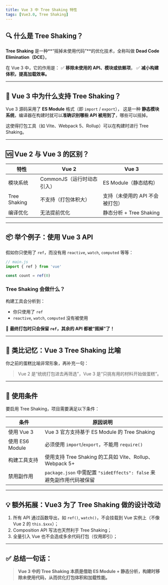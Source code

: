 ```yaml
---
title: Vue 3 中 Tree Shaking 特性
tags: [Vue3.0, Tree Shaking]
---
```


## 🔍 什么是 Tree Shaking？

**Tree Shaking** 是一种\*\*“摇掉未使用代码”\*\*的优化技术，全称叫做 **Dead Code Elimination（DCE）**。

在 Vue 3 中，它的作用是：
✅ **移除未使用的 API、模块或依赖项**，
✅ **减小构建体积，提高加载效率。**

---

## 🚀 Vue 3 中为什么支持 Tree Shaking？

Vue 3 源码采用了 **ES Module** 格式（即 `import` / `export`），
这是一种 **静态模块系统**，编译器在构建时就可以**准确识别哪些 API 被用到了**，哪些可以摇掉。

这使得打包工具（如 Vite、Webpack 5、Rollup）可以在构建时进行 Tree Shaking。

---

## 🆚 Vue 2 与 Vue 3 的区别？

| 特性           | Vue 2             | Vue 3               |
| ------------ | ----------------- | ------------------- |
| 模块系统         | CommonJS（运行时动态引入） | ES Module（静态结构）     |
| Tree Shaking | 不支持（打包体积大）        | 支持（未使用的 API 不会被打包）  |
| 编译优化         | 无法提前优化            | 静态分析 + Tree Shaking |

---

## 📦 举个例子：使用 Vue 3 API

假如你只使用了 `ref`，而没有用 `reactive`, `watch`, `computed` 等等：

```js
// main.js
import { ref } from 'vue'

const count = ref(0)
```

### Tree Shaking 会做什么？

构建工具会分析到：

* 你只使用了 `ref`
* `reactive`, `watch`, `computed` 没有被使用

🔧 **最终打包时只会保留 `ref`，其余的 API 都被“摇掉”了！**

---

## 🍰 类比记忆：Vue 3 Tree Shaking 比喻

你之前的蛋糕比喻非常形象，再补充一句：

> Vue 2 是“统统打包进去再筛选”，Vue 3 是“只挑有用的材料开始做蛋糕”。

---

## 🔧 使用条件

要启用 Tree Shaking，项目需要满足以下条件：

| 条件            | 原因说明                                                   |
| ------------- | ------------------------------------------------------ |
| 使用 Vue 3      | Vue 3 官方支持基于 ES Module 的 Tree Shaking                  |
| 使用 ES6 Module | 必须使用 `import`/`export`，不能用 `require()`                 |
| 构建工具支持        | 使用支持 Tree Shaking 的工具如 Vite、Rollup、Webpack 5+          |
| 禁用副作用         | `package.json` 中需配置 `"sideEffects": false` 来避免副作用代码被保留 |

---

## 💡 额外拓展：Vue3 为了 Tree Shaking 做的设计改动

1. 所有 API 通过函数导出，如 `ref()`, `watch()`，不会挂载到 Vue 实例上（不像 Vue 2 的 `this.$xxx`）；
2. Composition API 写法也天然利于 Tree Shaking；
3. 全量引入 Vue 也不会造成多余代码打包（仅用即引）；

---

## ✅ 总结一句话：

> **Vue 3 中的 Tree Shaking 本质是借助 ES Module + 静态分析，构建时移除未使用代码，从而优化打包体积和加载性能。**

